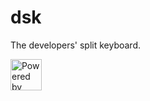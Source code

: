 # dsk
The developers' split keyboard.

<img src="https://qmk.fm/badge-dark.png" alt="Powered by QMK Firmware" height="50px"/>
